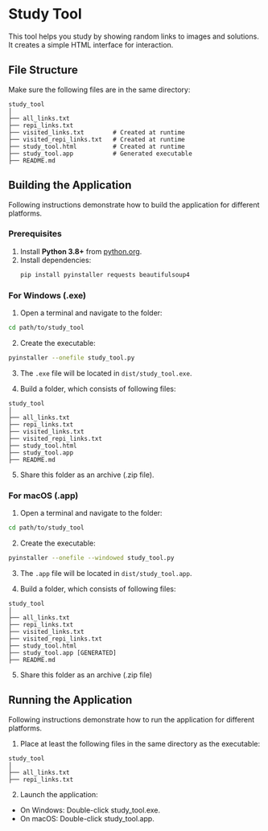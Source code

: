 # Study Tool

This tool helps you study by showing random links to images and solutions. It creates a simple HTML interface for interaction.


## File Structure

Make sure the following files are in the same directory:

```
study_tool
│
├── all_links.txt
├── repi_links.txt
├── visited_links.txt        # Created at runtime
├── visited_repi_links.txt   # Created at runtime
├── study_tool.html          # Created at runtime
├── study_tool.app           # Generated executable
├── README.md
```

## Building the Application   
Following instructions demonstrate how to build the application for different platforms.

### Prerequisites

1. Install **Python 3.8+** from [python.org](https://www.python.org/).
2. Install dependencies:
   ```bash
   pip install pyinstaller requests beautifulsoup4
   ```

### For Windows (.exe)
1. Open a terminal and navigate to the folder:

```bash
cd path/to/study_tool
```

2. Create the executable:

```bash
pyinstaller --onefile study_tool.py
```

3. The `.exe` file will be located in `dist/study_tool.exe`.

4. Build a folder, which consists of following files:

```
study_tool
│
├── all_links.txt
├── repi_links.txt
├── visited_links.txt        
├── visited_repi_links.txt   
├── study_tool.html          
├── study_tool.app           
├── README.md
```

5. Share this folder as an archive (.zip file).

### For macOS (.app)
1. Open a terminal and navigate to the folder:

```bash
cd path/to/study_tool
```

2. Create the executable:

```bash
pyinstaller --onefile --windowed study_tool.py
```

3. The `.app` file will be located in `dist/study_tool.app`.

4. Build a folder, which consists of following files:

```
study_tool
│
├── all_links.txt
├── repi_links.txt
├── visited_links.txt
├── visited_repi_links.txt
├── study_tool.html
├── study_tool.app [GENERATED]
├── README.md
```

5. Share this folder as an archive (.zip file)

## Running the Application   
Following instructions demonstrate how to run the application for different platforms.

1. Place at least the following files in the same directory as the executable:

```
study_tool
│
├── all_links.txt
├── repi_links.txt
```

2. Launch the application:

* On Windows: Double-click study_tool.exe.
* On macOS: Double-click study_tool.app.